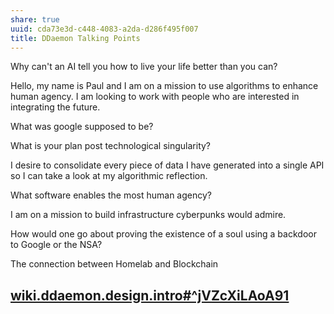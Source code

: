 ```yaml
---
share: true
uuid: cda73e3d-c448-4083-a2da-d286f495f007
title: DDaemon Talking Points
---
```

Why can't an AI tell you how to live your life better than you can?

Hello, my name is Paul and I am on a mission to use algorithms to enhance human agency. I am looking to work with people who are interested in integrating the future.

What was google supposed to be?

What is your plan post technological singularity?

I desire to consolidate every piece of data I have generated into a single API so I can take a look at my algorithmic reflection.

What software enables the most human agency?

I am on a mission to build infrastructure cyberpunks would admire.

How would one go about proving the existence of a soul using a backdoor to Google or the NSA?


The connection between Homelab and Blockchain 

## [wiki.ddaemon.design.intro#^jVZcXiLAoA91](/3aac9f98-9264-4093-8402-be32de0295cb)
